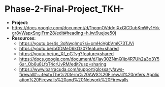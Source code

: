 # Phase-2-Final-Project_TKH-
- **Project:**
- https://docs.google.com/document/d/1heqnOVddglXxGlCDubKmWy1Hrkgr8vWapxSngiFrm28/edit#heading=h.iwt9uejoe50j
- **Resources:**
   - https://youtu.be/4s_3oNwqImo?si=omHoVgbVmK73TJVi
   - https://youtu.be/bGDMeD6kOz0?feature=shared
   - https://youtu.be/uo_Xf_pGTvg?feature=shared
   - https://docs.google.com/document/d/1ay30ZNmQ1jc4R7Uh2a3o3Y56ar_Ob6u8LfoT4crUvRM/edit?usp=sharing
   - https://www.barracuda.com/support/glossary/aws-firewall#:~:text=The%20term%20AWS%20Firewall%20refers,Application%20Firewalls%20and%20Network%20Firewalls

